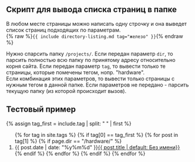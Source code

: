 ## Скрипт для вывода списка страниц в папке
В любом месте страницы можно написать одну строчку и она выведет список страниц подходящих по параметрам.  
{% raw %}```{{ include directory-listing.md tag="железо" }}```{% endraw %}

Нужно спарсить папку ```/projects/```.
Если передан параметр ```dir```, то парсить полностью всю папку по принятому адресу относительно корня сайта.
Если передан параметр ```tag```, то вывести только те страницы, которые помечены тегом, нопр. "hardware".  
Если комбинация этих параметров, то вывести только страницы с нужным тегом в  данной папке.
Если параметров не передано - парсить текущую папку (из которой происходит вызов).

## Тестовый пример


{% assign tag_first = include.tag | split: " " | first %}
<ol reversed>
{% for tag in site.tags %}
  {% if tag[0] == tag_first %}
    {% for post in tag[1] %}
      {% if page.dir == "/hardware/" %}
        <li>{{ post.date | date: "%y%m%d" }}<a href="{{ post.url | prepend: site.baseurl }}">{{ post.title | default: Без имени}}</a></li>
      {% endif %}
    {% endfor %}
  {% endif %}
{% endfor %}
</ol>




